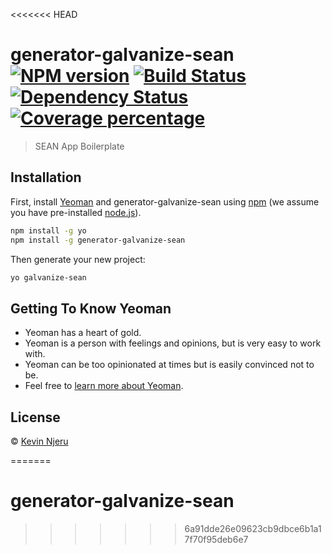 <<<<<<< HEAD
# generator-galvanize-sean [![NPM version][npm-image]][npm-url] [![Build Status][travis-image]][travis-url] [![Dependency Status][daviddm-image]][daviddm-url] [![Coverage percentage][coveralls-image]][coveralls-url]
> SEAN App Boilerplate

## Installation

First, install [Yeoman](http://yeoman.io) and generator-galvanize-sean using [npm](https://www.npmjs.com/) (we assume you have pre-installed [node.js](https://nodejs.org/)).

```bash
npm install -g yo
npm install -g generator-galvanize-sean
```

Then generate your new project:

```bash
yo galvanize-sean
```

## Getting To Know Yeoman

 * Yeoman has a heart of gold.
 * Yeoman is a person with feelings and opinions, but is very easy to work with.
 * Yeoman can be too opinionated at times but is easily convinced not to be.
 * Feel free to [learn more about Yeoman](http://yeoman.io/).

## License

 © [Kevin Njeru](www.knjeru.com)


[npm-image]: https://badge.fury.io/js/generator-galvanize-sean.svg
[npm-url]: https://npmjs.org/package/generator-galvanize-sean
[travis-image]: https://travis-ci.org/knjeru/generator-galvanize-sean.svg?branch=master
[travis-url]: https://travis-ci.org/knjeru/generator-galvanize-sean
[daviddm-image]: https://david-dm.org/knjeru/generator-galvanize-sean.svg?theme=shields.io
[daviddm-url]: https://david-dm.org/knjeru/generator-galvanize-sean
[coveralls-image]: https://coveralls.io/repos/knjeru/generator-galvanize-sean/badge.svg
[coveralls-url]: https://coveralls.io/r/knjeru/generator-galvanize-sean
=======
# generator-galvanize-sean
>>>>>>> 6a91dde26e09623cb9dbce6b1a17f70f95deb6e7
